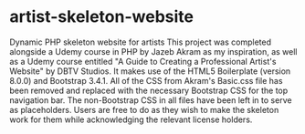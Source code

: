 # artist-skeleton-website
Dynamic PHP skeleton website for artists
This project was completed alongside a Udemy course in PHP by Jazeb Akram as my inspiration, as well as a Udemy course entitled "A Guide to Creating a Professional Artist's Website" by DBTV Studios.
It makes use of the HTML5 Boilerplate (version 8.0.0) and Bootstrap 3.4.1.
All of the CSS from Akram's Basic.css file has been removed and replaced with the necessary Bootstrap CSS for the top navigation bar.
The non-Bootstrap CSS in all files have been left in to serve as placeholders. Users are free to do as they wish to make the skeleton work for them while acknowledging the relevant license holders.
